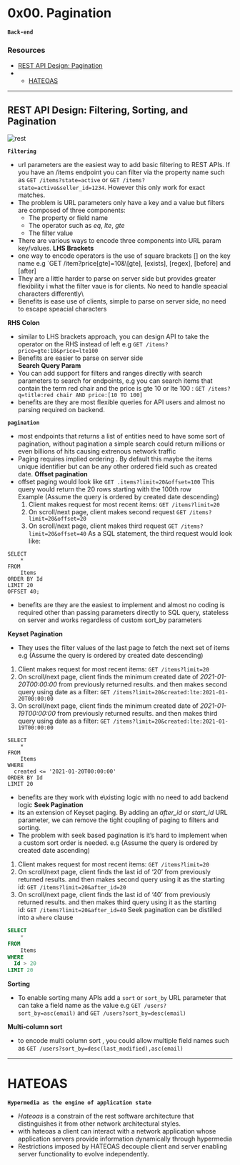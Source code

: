 # 0x00. Pagination

__`Back-end`__

### Resources
- [REST API Design: Pagination](https://intranet.alxswe.com/rltoken/7Kdzi9CH1LdSfNQ4RaJUQw "REST API Design: Pagination")
- - [HATEOAS](https://intranet.alxswe.com/rltoken/tfzcEbTSdMYSYxsspJH_oA "HATEOAS")

---
## REST API Design: Filtering, Sorting, and Pagination
![rest](https://blog.moesif.com/images/posts/technical/api-design/Filtering-Sorting-and-Pagination.png)

__`Filtering`__
- url parameters are the easiest way to add basic filtering to REST APIs. If you have an /items endpoint you can filter via the property name such as `GET /items?state=active` or `GET /items?state=active&seller_id=1234`. However this only work for exact matches.
- The problem is URL parameters only have a key and a value but filters are composed of three components:
	- The property or field name
	- The operator such as _eq_, _lte_, _gte_
	- The filter value
- There are various ways to encode three components into URL param key/values.
**LHS Brackets**
- one way to encode operators is the use of square brackets []  on the key name e.g `GET /item?price[gte]=10&\\[gte], [exists], [regex], [before] and [after]
- They are a little harder to parse on server side but provides greater flexibility i what the filter vaue is for clients. No need to handle speacial characters differently\
- Benefits is ease use of clients, simple to parse on server side, no need to escape speacial characters

**RHS Colon**
- similar to LHS brackets approach, you can design API to take the operator on the RHS instead of left e.g `GET /items?price=gte:10&price=lte100`
-  Benefits are easier to parse on server side
\
**Search Query Param**
- You can add support for filters and ranges directly with search parameters to search for endpoints, e.g you can search items that contain the term red chair and the  price is gte 10 or lte 100 : `GET /items?q=title:red chair AND price:[10 TO 100]`
- benefits are they are most flexible queries for API users and almost no parsing required on backend.

__`pagination`__
- most endpoints that returns a list of entities need to have some sort of pagination, without pagination a simple search could return millions or even billions of hits causing extrenous network traffic
- Paging requires implied ordering . By default this maybe the items unique identifier but can be any other ordered field such as created date.
**Offset pagination**
- offset paging would look like `GET .items?limit=20&offset=100` This query would return the 20 rows starting with the 100th row\
	Example
	(Assume the query is ordered by created date descending)
	1. Client makes request for most recent items: `GET /items?limit=20`
	2. On scroll/next page, client makes second request `GET /items?limit=20&offset=20`
	3. On scroll/next page, client makes third request `GET /items?limit=20&offset=40`
	As a SQL statement, the third request would look like:

```
SELECT
    *
FROM
    Items
ORDER BY Id
LIMIT 20
OFFSET 40;
```
- benefits are they are the easiest to implement and almost no coding is required other than passing parameters directly to SQL query, stateless on server and works regardless of custom sort_by parameters

**Keyset Pagination**
- They uses the filter values of the last page to fetch the next set of items e.g
(Assume the query is ordered by created date descending)
1. Client makes request for most recent items: `GET /items?limit=20`
2. On scroll/next page, client finds the minimum created date of _2021-01-20T00:00:00_ from previously returned results. and then makes second query using date as a filter: `GET /items?limit=20&created:lte:2021-01-20T00:00:00`
3. On scroll/next page, client finds the minimum created date of _2021-01-19T00:00:00_ from previously returned results. and then makes third query using date as a filter: `GET /items?limit=20&created:lte:2021-01-19T00:00:00`

```
SELECT
    *
FROM
    Items
WHERE
  created <= '2021-01-20T00:00:00'
ORDER BY Id
LIMIT 20
```

- benefits are they work with e\xisting logic with no need to add backend logic
**Seek Pagination**
- its an extension of Keyset paging. By adding an _after_id_ or _start_id_ URL parameter, we can remove the tight coupling of paging to filters and sorting.
- The problem with seek based pagination is it’s hard to implement when a custom sort order is needed. e.g
(Assume the query is ordered by created date ascending)
1. Client makes request for most recent items: `GET /items?limit=20`
2. On scroll/next page, client finds the last id of ‘20’ from previously returned results. and then makes second query using it as the starting id: `GET /items?limit=20&after_id=20`
3. On scroll/next page, client finds the last id of ‘40’ from previously returned results. and then makes third query using it as the starting id: `GET /items?limit=20&after_id=40`
Seek pagination can be distilled into a `where` clause

```sql
SELECT
    *
FROM
    Items
WHERE
  Id > 20
LIMIT 20
```
**Sorting**
- To enable sorting many APIs add a `sort` or `sort_by` URL parameter that can take a field name as the value e.g  `GET /users?sort_by=asc(email)` and `GET /users?sort_by=desc(email)`

**Multi-column sort**
- to encode multi column sort , you could allow multiple field names such as `GET /users?sort_by=desc(last_modified),asc(email)`

---
# HATEOAS
__`Hypermedia as the engine of application state`__
- *Hateoas* is a constrain of the rest software architecture that distinguishes it from other network architectural styles.
- with hateoas a client can interact with a network application whose application servers provide information dynamically through hypermedia
- Restrictions imposed by HATEOAS  decouple client and server enabling server functionality to evolve independently.
